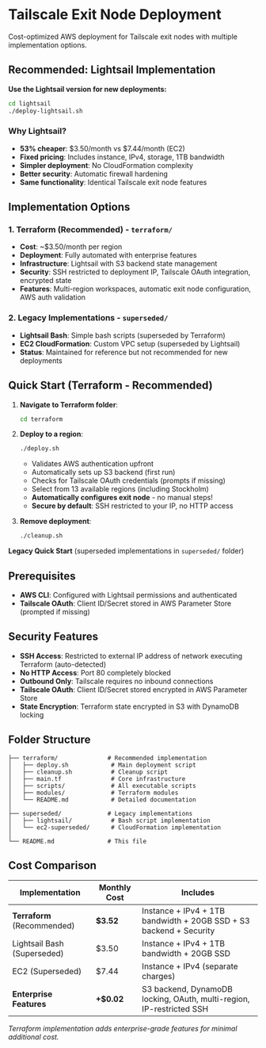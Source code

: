 # Tailscale Exit Node Deployment

Cost-optimized AWS deployment for Tailscale exit nodes with multiple implementation options.

## Recommended: Lightsail Implementation

**Use the Lightsail version for new deployments:**

```bash
cd lightsail
./deploy-lightsail.sh
```

### Why Lightsail?
- **53% cheaper**: $3.50/month vs $7.44/month (EC2)
- **Fixed pricing**: Includes instance, IPv4, storage, 1TB bandwidth
- **Simpler deployment**: No CloudFormation complexity
- **Better security**: Automatic firewall hardening
- **Same functionality**: Identical Tailscale exit node features

## Implementation Options

### 1. Terraform (Recommended) - `terraform/`
- **Cost**: ~$3.50/month per region
- **Deployment**: Fully automated with enterprise features
- **Infrastructure**: Lightsail with S3 backend state management
- **Security**: SSH restricted to deployment IP, Tailscale OAuth integration, encrypted state
- **Features**: Multi-region workspaces, automatic exit node configuration, AWS auth validation

### 2. Legacy Implementations - `superseded/`
- **Lightsail Bash**: Simple bash scripts (superseded by Terraform)
- **EC2 CloudFormation**: Custom VPC setup (superseded by Lightsail)
- **Status**: Maintained for reference but not recommended for new deployments

## Quick Start (Terraform - Recommended)

1. **Navigate to Terraform folder**:
   ```bash
   cd terraform
   ```

2. **Deploy to a region**:
   ```bash
   ./deploy.sh
   ```
   - Validates AWS authentication upfront
   - Automatically sets up S3 backend (first run)
   - Checks for Tailscale OAuth credentials (prompts if missing)
   - Select from 13 available regions (including Stockholm)
   - **Automatically configures exit node** - no manual steps!
   - **Secure by default**: SSH restricted to your IP, no HTTP access

3. **Remove deployment**:
   ```bash
   ./cleanup.sh
   ```

**Legacy Quick Start** (superseded implementations in `superseded/` folder)

## Prerequisites

- **AWS CLI**: Configured with Lightsail permissions and authenticated
- **Tailscale OAuth**: Client ID/Secret stored in AWS Parameter Store (prompted if missing)

## Security Features

- **SSH Access**: Restricted to external IP address of network executing Terraform (auto-detected)
- **No HTTP Access**: Port 80 completely blocked
- **Outbound Only**: Tailscale requires no inbound connections
- **Tailscale OAuth**: Client ID/Secret stored encrypted in AWS Parameter Store
- **State Encryption**: Terraform state encrypted in S3 with DynamoDB locking

## Folder Structure

```
├── terraform/              # Recommended implementation
│   ├── deploy.sh            # Main deployment script
│   ├── cleanup.sh           # Cleanup script
│   ├── main.tf              # Core infrastructure
│   ├── scripts/             # All executable scripts
│   ├── modules/             # Terraform modules
│   └── README.md            # Detailed documentation
│
├── superseded/             # Legacy implementations
│   ├── lightsail/           # Bash script implementation
│   └── ec2-superseded/      # CloudFormation implementation
│
└── README.md               # This file
```

## Cost Comparison

| Implementation | Monthly Cost | Includes |
|---------------|-------------|----------|
| **Terraform** (Recommended) | **$3.52** | Instance + IPv4 + 1TB bandwidth + 20GB SSD + S3 backend + Security |
| Lightsail Bash (Superseded) | $3.50 | Instance + IPv4 + 1TB bandwidth + 20GB SSD |
| EC2 (Superseded) | $7.44 | Instance + IPv4 (separate charges) |
| **Enterprise Features** | **+$0.02** | S3 backend, DynamoDB locking, OAuth, multi-region, IP-restricted SSH |

*Terraform implementation adds enterprise-grade features for minimal additional cost.*